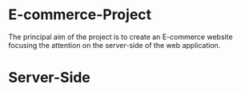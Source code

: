 # E-commerce-Project
The principal aim of the project is to create an E-commerce website focusing the attention on the server-side of the web application.

# Server-Side 


